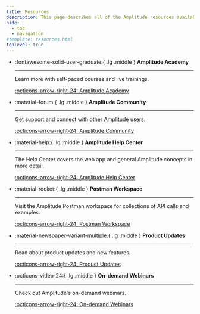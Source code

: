 ```yaml
---
title: Resources
description: This page describes all of the Amplitude resources available to you.
hide:
  - toc
  - navigation
#template: resources.html
toplevel: true
---
```


<!-- markdownlint-disable MD030 -->

<div class="grid cards" markdown>

- :fontawesome-solid-user-graduate:{ .lg .middle } __Amplitude Academy__

    ---

    Learn more with self-paced courses and live trainings.
    
    [:octicons-arrow-right-24: Amplitude Academy](https://academy.amplitude.com)

- :material-forum:{ .lg .middle } __Amplitude Community__

    ---

    Get support and connect with other Amplitude users.

    [:octicons-arrow-right-24: Amplitude Community](https://community.amplitude.com/?utm_source=devdocs&utm_medium=helpcontent&utm_campaign=devdocswebsite)

- :material-help:{ .lg .middle } __Amplitude Help Center__

    ---

    The Help Center covers the web app and general Amplitude concepts in more detail.

    [:octicons-arrow-right-24: Amplitude Help Center](https://help.amplitude.com)

- :material-rocket:{ .lg .middle } __Postman Workspace__

    ---

    Visit the Amplitude Postman workspace for collections of API calls and examples.

    [:octicons-arrow-right-24: Postman Workspace](https://www.postman.com/amplitude/workspace/amplitude-developers/overview)

- :material-newspaper-variant-multiple:{ .lg .middle } __Product Updates__

    ---

    Read about product updates and new features. 

    [:octicons-arrow-right-24: Product Updates](https://community.amplitude.com/product-updates?utm_source=devdocs&utm_medium=helpcontent&utm_campaign=devdocswebsite)

- :octicons-video-24:{ .lg .middle } __On-demand Webinars__

    ---

    Check out Amplitude's on-demand webinars. 

    [:octicons-arrow-right-24: On-demand Webinars](https://amplitude.com/view-now)

</div>
